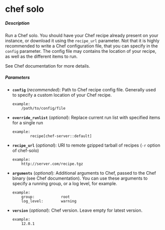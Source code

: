 # chef solo


##### Description
Run a Chef solo. You should have your Chef recipe already present on your instance, or download it using the `recipe_url` parameter. Not that it is highly recommended to write a Chef configuration file, that you can specify in the `config` parameter. The config file may contains the location of your recipe, as well as the different items to run.

See Chef documentation for more details.

##### Parameters

*   **`config`** (*recommended*): Path to Chef recipe config file. Generally used to specify a custom location of your Chef recipe.

		example:
			/path/to/config/file

*   **`override_runlist`** (*optional*): Replace current run list with specified items for a single run

		example:
		        recipe[chef-server::default]

*   **`recipe_url`** (*optional*): URI to remote gzipped tarball of recipes (`-r` option of chef-solo)

		example:
			http://server.com/recipe.tgz

*   **`arguments`** (*optional*): Additional arguments to Chef, passed to the Chef binary (see Chef documentation). You can use these arguments to specify a running group, or a log level, for example.

		example:
			group:            root
			log_level:        warning

*   **`version`** (*optional*): Chef version. Leave empty for latest version.

		example:
			12.0.1
				